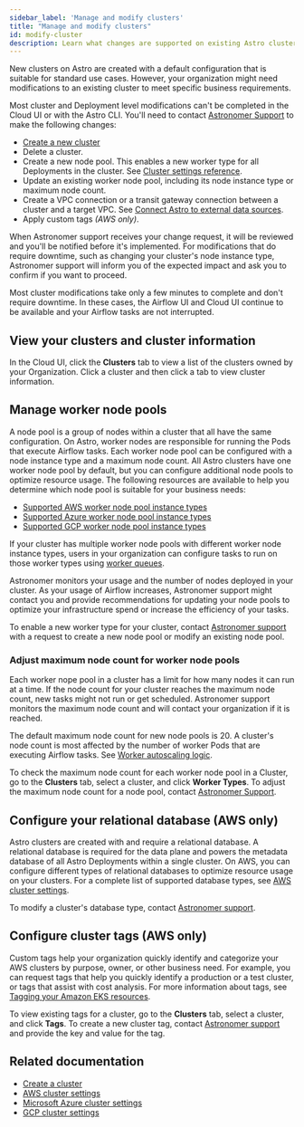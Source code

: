 ```yaml
---
sidebar_label: 'Manage and modify clusters'
title: "Manage and modify clusters"
id: modify-cluster
description: Learn what changes are supported on existing Astro clusters.
---
```


New clusters on Astro are created with a default configuration that is suitable for standard use cases. However, your organization might need modifications to an existing cluster to meet specific business requirements. 

Most cluster and Deployment level modifications can't be completed in the Cloud UI or with the Astro CLI. You'll need to contact [Astronomer Support](https://cloud.astronomer.io/support) to make the following changes:

- [Create a new cluster](create-cluster.md)
- Delete a cluster.
- Create a new node pool. This enables a new worker type for all Deployments in the cluster. See [Cluster settings reference](https://docs.astronomer.io/astro/category/cluster-settings-reference).
- Update an existing worker node pool, including its node instance type or maximum node count.
- Create a VPC connection or a transit gateway connection between a cluster and a target VPC. See [Connect Astro to external data sources](https://docs.astronomer.io/astro/category/connect-astro).
- Apply custom tags _(AWS only)_.

When Astronomer support receives your change request, it will be reviewed and you'll be notified before it's implemented.
For modifications that do require downtime, such as changing your cluster's node instance type, Astronomer support will inform you of the expected impact and ask you to confirm if you want to proceed.

Most cluster modifications take only a few minutes to complete and don't require downtime. In these cases, the Airflow UI and Cloud UI continue to be available and your Airflow tasks are not interrupted.

## View your clusters and cluster information

In the Cloud UI, click the **Clusters** tab to view a list of the clusters owned by your Organization. Click a cluster and then click a tab to view cluster information. 

## Manage worker node pools

A node pool is a group of nodes within a cluster that all have the same configuration. On Astro, worker nodes are responsible for running the Pods that execute Airflow tasks. Each worker node pool can be configured with a node instance type and a maximum node count. All Astro clusters have one worker node pool by default, but you can configure additional node pools to optimize resource usage. The following resources are available to help you determine which node pool is suitable for your business needs:

- [Supported AWS worker node pool instance types](resource-reference-aws.md#supported-worker-node-pool-instance-types)
- [Supported Azure worker node pool instance types](resource-reference-azure.md#supported-worker-node-pool-instance-types)
- [Supported GCP worker node pool instance types](resource-reference-gcp.md#supported-worker-node-pool-instance-types)

If your cluster has multiple worker node pools with different worker node instance types, users in your organization can configure tasks to run on those worker types using [worker queues](configure-deployment-resources.md#worker-queues). 

Astronomer monitors your usage and the number of nodes deployed in your cluster. As your usage of Airflow increases, Astronomer support might contact you and provide recommendations for updating your node pools to optimize your infrastructure spend or increase the efficiency of your tasks.

To enable a new worker type for your cluster, contact [Astronomer support](https://cloud.astronomer.io/support) with a request to create a new node pool or modify an existing node pool.

### Adjust maximum node count for worker node pools

Each worker nope pool in a cluster has a limit for how many nodes it can run at a time. If the node count for your cluster reaches the maximum node count, new tasks might not run or get scheduled. Astronomer support monitors the maximum node count and will contact your organization if it is reached. 

The default maximum node count for new node pools is 20. A cluster's node count is most affected by the number of worker Pods that are executing Airflow tasks. See [Worker autoscaling logic](configure-worker-queues.md#worker-autoscaling-logic).

To check the maximum node count for each worker node pool in a Cluster, go to the **Clusters** tab, select a cluster, and click **Worker Types**. To adjust the maximum node count for a node pool, contact [Astronomer Support](https://cloud.astronomer.io/support).

## Configure your relational database (AWS only)

Astro clusters are created with and require a relational database. A relational database is required for the data plane and powers the metadata database of all Astro Deployments within a single cluster. On AWS, you can configure different types of relational databases to optimize resource usage on your clusters. For a complete list of supported database types, see [AWS cluster settings](resource-reference-aws.md#rds-instance-type).

To modify a cluster's database type, contact [Astronomer support](https://cloud.astronomer.io/support).

## Configure cluster tags (AWS only)

Custom tags help your organization quickly identify and categorize your AWS clusters by purpose, owner, or other business need. For example, you can request tags that help you quickly identify a production or a test cluster, or tags that assist with cost analysis. For more information about tags, see [Tagging your Amazon EKS resources](https://docs.aws.amazon.com/eks/latest/userguide/eks-using-tags.html).

To view existing tags for a cluster, go to the **Clusters** tab, select a cluster, and click **Tags**. To create a new cluster tag, contact [Astronomer support](https://cloud.astronomer.io/support) and provide the key and value for the tag.

## Related documentation

- [Create a cluster](create-cluster.md)
- [AWS cluster settings](resource-reference-aws.md)
- [Microsoft Azure cluster settings](resource-reference-azure.md)
- [GCP cluster settings](resource-reference-gcp.md)
